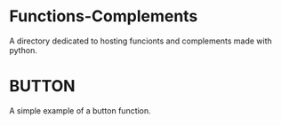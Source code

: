 # Functions-Complements
A directory dedicated to hosting funcionts and complements made with python.

# BUTTON

A simple example of a button function.
